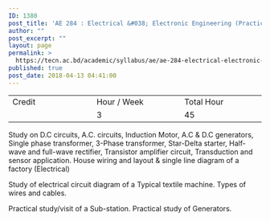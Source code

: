 ```yaml
---
ID: 1380
post_title: 'AE 284 : Electrical &#038; Electronic Engineering (Practical)'
author: ""
post_excerpt: ""
layout: page
permalink: >
  https://tecn.ac.bd/academic/syllabus/ae/ae-284-electrical-electronic-engineering-practical
published: true
post_date: 2018-04-13 04:41:00
---
```

<table width="630">
<tbody>
<tr>
<td width="207">Credit</td>
<td width="220">Hour / Week</td>
<td width="203">Total Hour</td>
</tr>
<tr>
<td width="207"></td>
<td width="220">3</td>
<td width="203">45</td>
</tr>
</tbody>
</table>
Study on D.C circuits, A.C. circuits, Induction Motor, A.C &amp; D.C generators, Single phase transformer, 3-Phase transformer, Star-Delta starter, Half-wave and full-wave rectifier, Transistor amplifier circuit, Transduction and sensor application. House wiring and layout &amp; single line diagram of a factory (Electrical)

Study of electrical circuit diagram of a Typical textile machine. Types of wires and cables.

Practical study/visit of a Sub-station. Practical study of Generators.